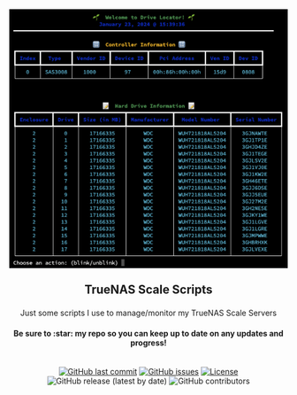  <h2 align="center">
  <a name="locate_drives" href="https://github.com/rjsears/truenas_scale"><img src="https://github.com/rjsears/truenas_scale/blob/main/images/locate_drives_screenshot.png" alt="Locate Drives"></a><br>

  TrueNAS Scale Scripts
  </h2>
  <p align="center">
Just some scripts I use to manage/monitor my TrueNAS Scale Servers
  </p>
<h4 align="center">Be sure to  :star:  my repo so you can keep up to date on any updates and progress!</h4>
<br>
<div align="center">
    <a href="https://github.com/rjsears/truenas_scale/commits/master"><img alt="GitHub last commit" src="https://img.shields.io/github/last-commit/rjsears/truenas_scale?style=plastic"></a>
    <a href="https://github.com/rjsears/truenas_scale/issues"><img alt="GitHub issues" src="https://img.shields.io/github/issues/rjsears/truenas_scale?style=plastic"></a>
    <a href="https://github.com/rjsears/truenas_scale/blob/master/LICENSE"><img alt="License" src="https://img.shields.io/github/license/rjsears/truenas_scale?style=plastic"></a>
 <img alt="GitHub release (latest by date)" src="https://img.shields.io/github/v/release/rjsears/truenas_scale?style=plastic">
<img alt="GitHub contributors" src="https://img.shields.io/github/contributors/rjsears/truenas_scale?style=plastic">
</h4>
</div><br><br>
<b><em>  <br><br> 
 
